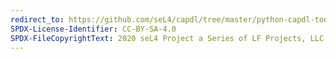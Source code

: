 ```yaml
---
redirect_to: https://github.com/seL4/capdl/tree/master/python-capdl-tool
SPDX-License-Identifier: CC-BY-SA-4.0
SPDX-FileCopyrightText: 2020 seL4 Project a Series of LF Projects, LLC.
---
```

